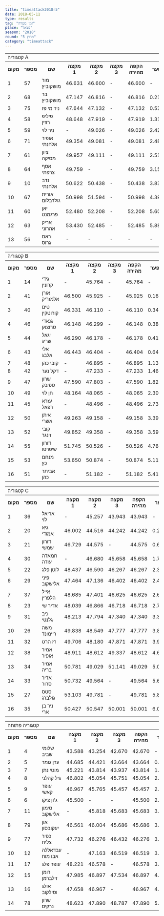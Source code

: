 ```yaml
---
title: "timeattack2018r5"
date: 2018-05-11
type: results
tag: "זמן מטרה"
place: "פצאל"
season: "2018"
round: "מרוץ 5"
category: "timeattack"
---
```

<table class="line_color">
    <tr>
        <td colspan="99" class="title_font">קטגוריה A</td>
    </tr>
    <tr class="rnkh_bkcolor">
        <th class="rnkh_font">מקום</th>
        <th class="rnkh_font">מספר</th>
        <th class="rnkh_font">שם</th>
        <th class="rnkh_font">מקצה 1</th>
        <th class="rnkh_font">מקצה 2</th>
        <th class="rnkh_font">מקצה 3</th>
        <th class="rnkh_font">הקפה מהירה</th>
        <th class="rnkh_font">פער</th>
    </tr>
    <tr class="rnk_bkcolor">
        <td class="rnk_font">1</td>
        <td class="rnk_font">57</td>
        <td class="rnk_font">מור מושקוביץ</td>
        <td class="rnk_font">46.631</td>
        <td class="rnk_font">46.600</td>
        <td class="rnk_font">-</td>
        <td class="rnk_font">46.600</td>
        <td class="rnk_font">-</td>
    </tr>
    <tr class="rnk_bkcolor">
        <td class="rnk_font">2</td>
        <td class="rnk_font">68</td>
        <td class="rnk_font">בר מושקוביץ</td>
        <td class="rnk_font">47.147</td>
        <td class="rnk_font">46.816</td>
        <td class="rnk_font">-</td>
        <td class="rnk_font">46.816</td>
        <td class="rnk_font">0.216</td>
    </tr>
    <tr class="rnk_bkcolor">
        <td class="rnk_font">3</td>
        <td class="rnk_font">75</td>
        <td class="rnk_font">ניר מי פז</td>
        <td class="rnk_font">47.644</td>
        <td class="rnk_font">47.132</td>
        <td class="rnk_font">-</td>
        <td class="rnk_font">47.132</td>
        <td class="rnk_font">0.532</td>
    </tr>
    <tr class="rnk_bkcolor">
        <td class="rnk_font">4</td>
        <td class="rnk_font">58</td>
        <td class="rnk_font">פיליפ רוזין</td>
        <td class="rnk_font">48.648</td>
        <td class="rnk_font">47.919</td>
        <td class="rnk_font">-</td>
        <td class="rnk_font">47.919</td>
        <td class="rnk_font">1.319</td>
    </tr>
    <tr class="rnk_bkcolor">
        <td class="rnk_font">5</td>
        <td class="rnk_font">59</td>
        <td class="rnk_font">ניר לוי</td>
        <td class="rnk_font">-</td>
        <td class="rnk_font">49.026</td>
        <td class="rnk_font">-</td>
        <td class="rnk_font">49.026</td>
        <td class="rnk_font">2.426</td>
    </tr>
    <tr class="rnk_bkcolor">
        <td class="rnk_font">6</td>
        <td class="rnk_font">71</td>
        <td class="rnk_font">אופיר אלחנתי</td>
        <td class="rnk_font">49.354</td>
        <td class="rnk_font">49.081</td>
        <td class="rnk_font">-</td>
        <td class="rnk_font">49.081</td>
        <td class="rnk_font">2.481</td>
    </tr>
    <tr class="rnk_bkcolor">
        <td class="rnk_font">7</td>
        <td class="rnk_font">61</td>
        <td class="rnk_font">ציון מסיקה</td>
        <td class="rnk_font">49.957</td>
        <td class="rnk_font">49.111</td>
        <td class="rnk_font">-</td>
        <td class="rnk_font">49.111</td>
        <td class="rnk_font">2.511</td>
    </tr>
    <tr class="rnk_bkcolor">
        <td class="rnk_font">8</td>
        <td class="rnk_font">64</td>
        <td class="rnk_font">אסף צרפתי</td>
        <td class="rnk_font">49.759</td>
        <td class="rnk_font">-</td>
        <td class="rnk_font">-</td>
        <td class="rnk_font">49.759</td>
        <td class="rnk_font">3.159</td>
    </tr>
    <tr class="rnk_bkcolor">
        <td class="rnk_font">9</td>
        <td class="rnk_font">10</td>
        <td class="rnk_font">נדב אלחנתי</td>
        <td class="rnk_font">50.622</td>
        <td class="rnk_font">50.438</td>
        <td class="rnk_font">-</td>
        <td class="rnk_font">50.438</td>
        <td class="rnk_font">3.838</td>
    </tr>
    <tr class="rnk_bkcolor">
        <td class="rnk_font">10</td>
        <td class="rnk_font">67</td>
        <td class="rnk_font">אורית גולדבלום</td>
        <td class="rnk_font">50.998</td>
        <td class="rnk_font">51.594</td>
        <td class="rnk_font">-</td>
        <td class="rnk_font">50.998</td>
        <td class="rnk_font">4.398</td>
    </tr>
    <tr class="rnk_bkcolor">
        <td class="rnk_font">11</td>
        <td class="rnk_font">60</td>
        <td class="rnk_font">יאן פרגמנט</td>
        <td class="rnk_font">52.480</td>
        <td class="rnk_font">52.208</td>
        <td class="rnk_font">-</td>
        <td class="rnk_font">52.208</td>
        <td class="rnk_font">5.608</td>
    </tr>
    <tr class="rnk_bkcolor">
        <td class="rnk_font">12</td>
        <td class="rnk_font">63</td>
        <td class="rnk_font">אריק אהרוני</td>
        <td class="rnk_font">53.430</td>
        <td class="rnk_font">52.485</td>
        <td class="rnk_font">-</td>
        <td class="rnk_font">52.485</td>
        <td class="rnk_font">5.885</td>
    </tr>
    <tr class="rnk_bkcolor">
        <td class="rnk_font">13</td>
        <td class="rnk_font">56</td>
        <td class="rnk_font">ראם גרוס</td>
        <td class="rnk_font">-</td>
        <td class="rnk_font">-</td>
        <td class="rnk_font">-</td>
        <td class="rnk_font">-</td>
        <td class="rnk_font">-</td>
    </tr>
</table>
<table class="line_color">
    <tr>
        <td colspan="99" class="title_font">קטגוריה B</td>
    </tr>
    <tr class="rnkh_bkcolor">
        <th class="rnkh_font">מקום</th>
        <th class="rnkh_font">מספר</th>
        <th class="rnkh_font">שם</th>
        <th class="rnkh_font">מקצה 1</th>
        <th class="rnkh_font">מקצה 2</th>
        <th class="rnkh_font">מקצה 3</th>
        <th class="rnkh_font">הקפה מהירה</th>
        <th class="rnkh_font">פער</th>
    </tr>
    <tr class="rnk_bkcolor">
        <td class="rnk_font">1</td>
        <td class="rnk_font">14</td>
        <td class="rnk_font">גידי קרונין</td>
        <td class="rnk_font">-</td>
        <td class="rnk_font">45.764</td>
        <td class="rnk_font">-</td>
        <td class="rnk_font">45.764</td>
        <td class="rnk_font">-</td>
    </tr>
    <tr class="rnk_bkcolor">
        <td class="rnk_font">2</td>
        <td class="rnk_font">41</td>
        <td class="rnk_font">אורן אלמזריק</td>
        <td class="rnk_font">46.500</td>
        <td class="rnk_font">45.925</td>
        <td class="rnk_font">-</td>
        <td class="rnk_font">45.925</td>
        <td class="rnk_font">0.161</td>
    </tr>
    <tr class="rnk_bkcolor">
        <td class="rnk_font">3</td>
        <td class="rnk_font">40</td>
        <td class="rnk_font">טים קורוטקין</td>
        <td class="rnk_font">46.331</td>
        <td class="rnk_font">46.110</td>
        <td class="rnk_font">-</td>
        <td class="rnk_font">46.110</td>
        <td class="rnk_font">0.346</td>
    </tr>
    <tr class="rnk_bkcolor">
        <td class="rnk_font">4</td>
        <td class="rnk_font">46</td>
        <td class="rnk_font">גנאדי סרוצאן</td>
        <td class="rnk_font">46.148</td>
        <td class="rnk_font">46.299</td>
        <td class="rnk_font">-</td>
        <td class="rnk_font">46.148</td>
        <td class="rnk_font">0.384</td>
    </tr>
    <tr class="rnk_bkcolor">
        <td class="rnk_font">5</td>
        <td class="rnk_font">44</td>
        <td class="rnk_font">יגאל שריג</td>
        <td class="rnk_font">46.290</td>
        <td class="rnk_font">46.178</td>
        <td class="rnk_font">-</td>
        <td class="rnk_font">46.178</td>
        <td class="rnk_font">0.414</td>
    </tr>
    <tr class="rnk_bkcolor">
        <td class="rnk_font">6</td>
        <td class="rnk_font">43</td>
        <td class="rnk_font">אלי אלבג</td>
        <td class="rnk_font">46.443</td>
        <td class="rnk_font">46.404</td>
        <td class="rnk_font">-</td>
        <td class="rnk_font">46.404</td>
        <td class="rnk_font">0.640</td>
    </tr>
    <tr class="rnk_bkcolor">
        <td class="rnk_font">7</td>
        <td class="rnk_font">48</td>
        <td class="rnk_font">קובי כהן</td>
        <td class="rnk_font">-</td>
        <td class="rnk_font">46.895</td>
        <td class="rnk_font">-</td>
        <td class="rnk_font">46.895</td>
        <td class="rnk_font">1.131</td>
    </tr>
    <tr class="rnk_bkcolor">
        <td class="rnk_font">8</td>
        <td class="rnk_font">42</td>
        <td class="rnk_font">דקל נער</td>
        <td class="rnk_font">-</td>
        <td class="rnk_font">47.233</td>
        <td class="rnk_font">-</td>
        <td class="rnk_font">47.233</td>
        <td class="rnk_font">1.469</td>
    </tr>
    <tr class="rnk_bkcolor">
        <td class="rnk_font">9</td>
        <td class="rnk_font">47</td>
        <td class="rnk_font">שרון ספיבק</td>
        <td class="rnk_font">47.590</td>
        <td class="rnk_font">47.803</td>
        <td class="rnk_font">-</td>
        <td class="rnk_font">47.590</td>
        <td class="rnk_font">1.826</td>
    </tr>
    <tr class="rnk_bkcolor">
        <td class="rnk_font">10</td>
        <td class="rnk_font">49</td>
        <td class="rnk_font">חן לוי</td>
        <td class="rnk_font">48.164</td>
        <td class="rnk_font">48.065</td>
        <td class="rnk_font">-</td>
        <td class="rnk_font">48.065</td>
        <td class="rnk_font">2.301</td>
    </tr>
    <tr class="rnk_bkcolor">
        <td class="rnk_font">11</td>
        <td class="rnk_font">45</td>
        <td class="rnk_font">עזרא רפאל</td>
        <td class="rnk_font">-</td>
        <td class="rnk_font">48.496</td>
        <td class="rnk_font">-</td>
        <td class="rnk_font">48.496</td>
        <td class="rnk_font">2.732</td>
    </tr>
    <tr class="rnk_bkcolor">
        <td class="rnk_font">12</td>
        <td class="rnk_font">50</td>
        <td class="rnk_font">איתן אשרי</td>
        <td class="rnk_font">49.263</td>
        <td class="rnk_font">49.158</td>
        <td class="rnk_font">-</td>
        <td class="rnk_font">49.158</td>
        <td class="rnk_font">3.394</td>
    </tr>
    <tr class="rnk_bkcolor">
        <td class="rnk_font">13</td>
        <td class="rnk_font">52</td>
        <td class="rnk_font">קובי זינגר</td>
        <td class="rnk_font">49.852</td>
        <td class="rnk_font">49.358</td>
        <td class="rnk_font">-</td>
        <td class="rnk_font">49.358</td>
        <td class="rnk_font">3.594</td>
    </tr>
    <tr class="rnk_bkcolor">
        <td class="rnk_font">14</td>
        <td class="rnk_font">55</td>
        <td class="rnk_font">דורון שיפרטו</td>
        <td class="rnk_font">51.745</td>
        <td class="rnk_font">50.526</td>
        <td class="rnk_font">-</td>
        <td class="rnk_font">50.526</td>
        <td class="rnk_font">4.762</td>
    </tr>
    <tr class="rnk_bkcolor">
        <td class="rnk_font">15</td>
        <td class="rnk_font">53</td>
        <td class="rnk_font">מנחם כץ</td>
        <td class="rnk_font">53.650</td>
        <td class="rnk_font">50.874</td>
        <td class="rnk_font">-</td>
        <td class="rnk_font">50.874</td>
        <td class="rnk_font">5.110</td>
    </tr>
    <tr class="rnk_bkcolor">
        <td class="rnk_font">16</td>
        <td class="rnk_font">51</td>
        <td class="rnk_font">אביתר כהן</td>
        <td class="rnk_font">-</td>
        <td class="rnk_font">51.182</td>
        <td class="rnk_font">-</td>
        <td class="rnk_font">51.182</td>
        <td class="rnk_font">5.418</td>
    </tr>
</table>
<table class="line_color">
    <tr>
        <td colspan="99" class="title_font">קטגוריה C</td>
    </tr>
    <tr class="rnkh_bkcolor">
        <th class="rnkh_font">מקום</th>
        <th class="rnkh_font">מספר</th>
        <th class="rnkh_font">שם</th>
        <th class="rnkh_font">מקצה 1</th>
        <th class="rnkh_font">מקצה 2</th>
        <th class="rnkh_font">מקצה 3</th>
        <th class="rnkh_font">הקפה מהירה</th>
        <th class="rnkh_font">פער</th>
    </tr>
    <tr class="rnk_bkcolor">
        <td class="rnk_font">1</td>
        <td class="rnk_font">36</td>
        <td class="rnk_font">אריאל לוי</td>
        <td class="rnk_font">-</td>
        <td class="rnk_font">45.257</td>
        <td class="rnk_font">43.943</td>
        <td class="rnk_font">43.943</td>
        <td class="rnk_font">-</td>
    </tr>
    <tr class="rnk_bkcolor">
        <td class="rnk_font">2</td>
        <td class="rnk_font">20</td>
        <td class="rnk_font">גיא אמודי</td>
        <td class="rnk_font">46.002</td>
        <td class="rnk_font">44.516</td>
        <td class="rnk_font">44.242</td>
        <td class="rnk_font">44.242</td>
        <td class="rnk_font">0.299</td>
    </tr>
    <tr class="rnk_bkcolor">
        <td class="rnk_font">3</td>
        <td class="rnk_font">21</td>
        <td class="rnk_font">דורון שמשי</td>
        <td class="rnk_font">46.729</td>
        <td class="rnk_font">44.575</td>
        <td class="rnk_font">-</td>
        <td class="rnk_font">44.575</td>
        <td class="rnk_font">0.632</td>
    </tr>
    <tr class="rnk_bkcolor">
        <td class="rnk_font">4</td>
        <td class="rnk_font">30</td>
        <td class="rnk_font">חמאדה עודה</td>
        <td class="rnk_font">-</td>
        <td class="rnk_font">46.680</td>
        <td class="rnk_font">45.658</td>
        <td class="rnk_font">45.658</td>
        <td class="rnk_font">1.715</td>
    </tr>
    <tr class="rnk_bkcolor">
        <td class="rnk_font">5</td>
        <td class="rnk_font">22</td>
        <td class="rnk_font">לוטן פלג</td>
        <td class="rnk_font">48.437</td>
        <td class="rnk_font">46.590</td>
        <td class="rnk_font">46.267</td>
        <td class="rnk_font">46.267</td>
        <td class="rnk_font">2.324</td>
    </tr>
    <tr class="rnk_bkcolor">
        <td class="rnk_font">6</td>
        <td class="rnk_font">29</td>
        <td class="rnk_font">פיני אלישקוב</td>
        <td class="rnk_font">47.464</td>
        <td class="rnk_font">47.136</td>
        <td class="rnk_font">46.402</td>
        <td class="rnk_font">46.402</td>
        <td class="rnk_font">2.459</td>
    </tr>
    <tr class="rnk_bkcolor">
        <td class="rnk_font">7</td>
        <td class="rnk_font">37</td>
        <td class="rnk_font">אייל הלפרין</td>
        <td class="rnk_font">48.685</td>
        <td class="rnk_font">47.401</td>
        <td class="rnk_font">46.625</td>
        <td class="rnk_font">46.625</td>
        <td class="rnk_font">2.682</td>
    </tr>
    <tr class="rnk_bkcolor">
        <td class="rnk_font">8</td>
        <td class="rnk_font">23</td>
        <td class="rnk_font">אדיר שי</td>
        <td class="rnk_font">48.039</td>
        <td class="rnk_font">46.866</td>
        <td class="rnk_font">46.718</td>
        <td class="rnk_font">46.718</td>
        <td class="rnk_font">2.775</td>
    </tr>
    <tr class="rnk_bkcolor">
        <td class="rnk_font">9</td>
        <td class="rnk_font">31</td>
        <td class="rnk_font">ניב גלנטי</td>
        <td class="rnk_font">48.213</td>
        <td class="rnk_font">47.794</td>
        <td class="rnk_font">47.340</td>
        <td class="rnk_font">47.340</td>
        <td class="rnk_font">3.397</td>
    </tr>
    <tr class="rnk_bkcolor">
        <td class="rnk_font">10</td>
        <td class="rnk_font">26</td>
        <td class="rnk_font">משה ריימונד</td>
        <td class="rnk_font">49.838</td>
        <td class="rnk_font">48.549</td>
        <td class="rnk_font">47.777</td>
        <td class="rnk_font">47.777</td>
        <td class="rnk_font">3.834</td>
    </tr>
    <tr class="rnk_bkcolor">
        <td class="rnk_font">11</td>
        <td class="rnk_font">32</td>
        <td class="rnk_font">רז הרט</td>
        <td class="rnk_font">49.706</td>
        <td class="rnk_font">48.180</td>
        <td class="rnk_font">47.871</td>
        <td class="rnk_font">47.871</td>
        <td class="rnk_font">3.928</td>
    </tr>
    <tr class="rnk_bkcolor">
        <td class="rnk_font">12</td>
        <td class="rnk_font">38</td>
        <td class="rnk_font">אמיר אופיר</td>
        <td class="rnk_font">48.911</td>
        <td class="rnk_font">48.612</td>
        <td class="rnk_font">49.337</td>
        <td class="rnk_font">48.612</td>
        <td class="rnk_font">4.669</td>
    </tr>
    <tr class="rnk_bkcolor">
        <td class="rnk_font">13</td>
        <td class="rnk_font">34</td>
        <td class="rnk_font">אמיר בריה</td>
        <td class="rnk_font">50.781</td>
        <td class="rnk_font">49.029</td>
        <td class="rnk_font">51.141</td>
        <td class="rnk_font">49.029</td>
        <td class="rnk_font">5.086</td>
    </tr>
    <tr class="rnk_bkcolor">
        <td class="rnk_font">14</td>
        <td class="rnk_font">33</td>
        <td class="rnk_font">אדיר סרור</td>
        <td class="rnk_font">50.732</td>
        <td class="rnk_font">49.564</td>
        <td class="rnk_font">-</td>
        <td class="rnk_font">49.564</td>
        <td class="rnk_font">5.621</td>
    </tr>
    <tr class="rnk_bkcolor">
        <td class="rnk_font">15</td>
        <td class="rnk_font">27</td>
        <td class="rnk_font">סטס גולברג</td>
        <td class="rnk_font">53.103</td>
        <td class="rnk_font">49.781</td>
        <td class="rnk_font">-</td>
        <td class="rnk_font">49.781</td>
        <td class="rnk_font">5.838</td>
    </tr>
    <tr class="rnk_bkcolor">
        <td class="rnk_font">16</td>
        <td class="rnk_font">35</td>
        <td class="rnk_font">ניר בן ארי</td>
        <td class="rnk_font">50.427</td>
        <td class="rnk_font">50.547</td>
        <td class="rnk_font">50.001</td>
        <td class="rnk_font">50.001</td>
        <td class="rnk_font">6.058</td>
    </tr>
</table>
<table class="line_color">
    <tr>
        <td colspan="99" class="title_font">קטגוריה פתוחה</td>
    </tr>
    <tr class="rnkh_bkcolor">
        <th class="rnkh_font">מקום</th>
        <th class="rnkh_font">מספר</th>
        <th class="rnkh_font">שם</th>
        <th class="rnkh_font">מקצה 1</th>
        <th class="rnkh_font">מקצה 2</th>
        <th class="rnkh_font">מקצה 3</th>
        <th class="rnkh_font">הקפה מהירה</th>
        <th class="rnkh_font">פער</th>
    </tr>
    <tr class="rnk_bkcolor">
        <td class="rnk_font">1</td>
        <td class="rnk_font">4</td>
        <td class="rnk_font">שלומי שביב</td>
        <td class="rnk_font">43.588</td>
        <td class="rnk_font">43.254</td>
        <td class="rnk_font">42.670</td>
        <td class="rnk_font">42.670</td>
        <td class="rnk_font">-</td>
    </tr>
    <tr class="rnk_bkcolor">
        <td class="rnk_font">2</td>
        <td class="rnk_font">5</td>
        <td class="rnk_font">ערן גומר</td>
        <td class="rnk_font">44.685</td>
        <td class="rnk_font">44.421</td>
        <td class="rnk_font">43.664</td>
        <td class="rnk_font">43.664</td>
        <td class="rnk_font">0.994</td>
    </tr>
    <tr class="rnk_bkcolor">
        <td class="rnk_font">3</td>
        <td class="rnk_font">7</td>
        <td class="rnk_font">מוטי נתן</td>
        <td class="rnk_font">45.221</td>
        <td class="rnk_font">43.814</td>
        <td class="rnk_font">43.937</td>
        <td class="rnk_font">43.814</td>
        <td class="rnk_font">1.144</td>
    </tr>
    <tr class="rnk_bkcolor">
        <td class="rnk_font">4</td>
        <td class="rnk_font">8</td>
        <td class="rnk_font">גיל קהלני</td>
        <td class="rnk_font">46.802</td>
        <td class="rnk_font">45.054</td>
        <td class="rnk_font">45.751</td>
        <td class="rnk_font">45.054</td>
        <td class="rnk_font">2.384</td>
    </tr>
    <tr class="rnk_bkcolor">
        <td class="rnk_font">5</td>
        <td class="rnk_font">9</td>
        <td class="rnk_font">עופר קאשי</td>
        <td class="rnk_font">46.967</td>
        <td class="rnk_font">45.765</td>
        <td class="rnk_font">45.457</td>
        <td class="rnk_font">45.457</td>
        <td class="rnk_font">2.787</td>
    </tr>
    <tr class="rnk_bkcolor">
        <td class="rnk_font">6</td>
        <td class="rnk_font">6</td>
        <td class="rnk_font">ג'ון ציקו</td>
        <td class="rnk_font">45.500</td>
        <td class="rnk_font">-</td>
        <td class="rnk_font">-</td>
        <td class="rnk_font">45.500</td>
        <td class="rnk_font">2.830</td>
    </tr>
    <tr class="rnk_bkcolor">
        <td class="rnk_font">7</td>
        <td class="rnk_font">11</td>
        <td class="rnk_font">סימון אלישקוב</td>
        <td class="rnk_font">-</td>
        <td class="rnk_font">45.818</td>
        <td class="rnk_font">45.683</td>
        <td class="rnk_font">45.683</td>
        <td class="rnk_font">3.013</td>
    </tr>
    <tr class="rnk_bkcolor">
        <td class="rnk_font">8</td>
        <td class="rnk_font">79</td>
        <td class="rnk_font">און יעקובסון</td>
        <td class="rnk_font">46.561</td>
        <td class="rnk_font">46.004</td>
        <td class="rnk_font">45.686</td>
        <td class="rnk_font">45.686</td>
        <td class="rnk_font">3.016</td>
    </tr>
    <tr class="rnk_bkcolor">
        <td class="rnk_font">9</td>
        <td class="rnk_font">77</td>
        <td class="rnk_font">כפיר צליח</td>
        <td class="rnk_font">47.732</td>
        <td class="rnk_font">46.276</td>
        <td class="rnk_font">46.432</td>
        <td class="rnk_font">46.276</td>
        <td class="rnk_font">3.606</td>
    </tr>
    <tr class="rnk_bkcolor">
        <td class="rnk_font">10</td>
        <td class="rnk_font">12</td>
        <td class="rnk_font">עבדאללה אבו מוח</td>
        <td class="rnk_font">-</td>
        <td class="rnk_font">47.163</td>
        <td class="rnk_font">46.519</td>
        <td class="rnk_font">46.519</td>
        <td class="rnk_font">3.849</td>
    </tr>
    <tr class="rnk_bkcolor">
        <td class="rnk_font">11</td>
        <td class="rnk_font">17</td>
        <td class="rnk_font">עופר פלג</td>
        <td class="rnk_font">48.221</td>
        <td class="rnk_font">46.578</td>
        <td class="rnk_font">-</td>
        <td class="rnk_font">46.578</td>
        <td class="rnk_font">3.908</td>
    </tr>
    <tr class="rnk_bkcolor">
        <td class="rnk_font">12</td>
        <td class="rnk_font">15</td>
        <td class="rnk_font">רומן זילברמן</td>
        <td class="rnk_font">47.985</td>
        <td class="rnk_font">46.897</td>
        <td class="rnk_font">47.534</td>
        <td class="rnk_font">46.897</td>
        <td class="rnk_font">4.227</td>
    </tr>
    <tr class="rnk_bkcolor">
        <td class="rnk_font">13</td>
        <td class="rnk_font">16</td>
        <td class="rnk_font">אולג וסילקוב</td>
        <td class="rnk_font">47.658</td>
        <td class="rnk_font">46.967</td>
        <td class="rnk_font">-</td>
        <td class="rnk_font">46.967</td>
        <td class="rnk_font">4.297</td>
    </tr>
    <tr class="rnk_bkcolor">
        <td class="rnk_font">14</td>
        <td class="rnk_font">78</td>
        <td class="rnk_font">שרון נרקיס</td>
        <td class="rnk_font">48.623</td>
        <td class="rnk_font">47.890</td>
        <td class="rnk_font">48.787</td>
        <td class="rnk_font">47.890</td>
        <td class="rnk_font">5.220</td>
    </tr>
</table>
